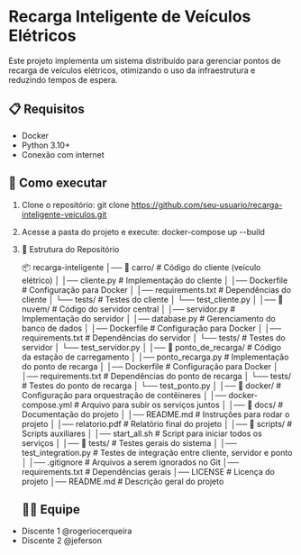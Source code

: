 # Recarga Inteligente de Veículos Elétricos

Este projeto implementa um sistema distribuído para gerenciar pontos de recarga de veículos elétricos, otimizando o uso da infraestrutura e reduzindo tempos de espera.

## 📋 Requisitos
- Docker
- Python 3.10+
- Conexão com internet

## 🚀 Como executar
1. Clone o repositório:
   git clone https://github.com/seu-usuario/recarga-inteligente-veiculos.git

2. Acesse a pasta do projeto e execute:
   docker-compose up --build

3. 📂 Estrutura do Repositório

    📦 recarga-inteligente
│── 📂 carro/                    # Código do cliente (veículo elétrico)
│   │── cliente.py                # Implementação do cliente
│   │── Dockerfile                 # Configuração para Docker
│   │── requirements.txt           # Dependências do cliente
│   └── tests/                     # Testes do cliente
│       └── test_cliente.py
│
│── 📂 nuvem/                    # Código do servidor central
│   │── servidor.py                # Implementação do servidor
│   │── database.py                # Gerenciamento do banco de dados
│   │── Dockerfile                 # Configuração para Docker
│   │── requirements.txt           # Dependências do servidor
│   └── tests/                     # Testes do servidor
│       └── test_servidor.py
│
│── 📂 ponto_de_recarga/          # Código da estação de carregamento
│   │── ponto_recarga.py           # Implementação do ponto de recarga
│   │── Dockerfile                 # Configuração para Docker
│   │── requirements.txt           # Dependências do ponto de recarga
│   └── tests/                     # Testes do ponto de recarga
│       └── test_ponto.py
│
│── 📂 docker/                    # Configuração para orquestração de contêineres
│   │── docker-compose.yml         # Arquivo para subir os serviços juntos
│
│── 📂 docs/                      # Documentação do projeto
│   │── README.md                  # Instruções para rodar o projeto
│   │── relatorio.pdf               # Relatório final do projeto
│
│── 📂 scripts/                   # Scripts auxiliares
│   │── start_all.sh               # Script para iniciar todos os serviços
│
│── 📂 tests/                     # Testes gerais do sistema
│   │── test_integration.py        # Testes de integração entre cliente, servidor e ponto
│
│── .gitignore                     # Arquivos a serem ignorados no Git
│── requirements.txt                # Dependências gerais
│── LICENSE                         # Licença do projeto
│── README.md                       # Descrição geral do projeto


     ## 👨‍💻 Equipe
- Discente 1 @rogeriocerqueira
- Discente 2 @jeferson
